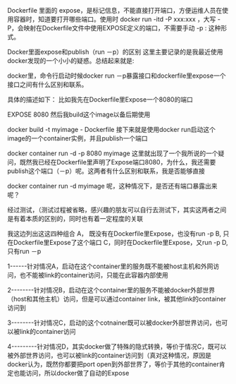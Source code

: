 Dockerfile 里面的 expose，是标记信息，不能直接打开端口，方便运维人员在使用容器时，知道要打开哪些端口。使用时 docker run -itd -P xxx:xxx ，大写 -P，会映射在Dockerfile文件中使用EXPOSE定义的端口，不需要手动 -p : 这种形式。

Docker里面expose和publish（run －p）的区别
这里主要记录的是我最近使用docker发现的一个小小的疑惑。总结起来就是:

docker里，命令行启动时候docker run －p暴露接口和dockerfile里expose一个接口之间有什么区别和联系。

具体的描述如下：
比如我先在Dockerfile里Expose一个8080的端口

EXPOSE 8080
然后我build这个image以备后期使用

docker build -t myimage - Dockerfile
接下来就是使用docker run启动这个image的一个container实例，并且publish一个端口

docker container run -d -p 8080 myimage
这里就出现了一个我所说的一个疑问，既然我已经在Dockerfile里声明了Expose端口8080，为什么，我还需要publish这个端口（－p）呢。这两者有什么区别和联系，我是否能够直接

docker container run -d myimage
呢，这种情况下，是否还有端口暴露出来呢？

经过测试，（测试过程被省略，感兴趣的朋友可以自行去测试下，其实这两者之间是有着本质的区别的，同时也有着一定程度的关联

我这边列出这这四种组合
A， 既没有在Dockerfile里Expose，也没有run -p
B, 只在Dockerfile里Expose了这个端口
C，同时在Dockerfile里Expose，又run -p
D, 只有run －p

1------针对情况A，启动在这个container里的服务既不能被host主机和外网访问，也不能被link的container访问，只能在此容器内部使用

2--------针对情况B，启动在这个container里的服务不能被docker外部世界（host和其他主机）访问，但是可以通过container
link，被其他link的container访问到

3--------针对情况C，启动的这个cotnainer既可以被docker外部世界访问，也可以被link的container访问

4---------针对情况D，其实docker做了特殊的隐式转换，等价于情况C，既可以被外部世界访问，也可以被link的container访问到（真对这种情况，原因是docker认为，既然你都要把port
open到外部世界了，等价于其他的container肯定也能访问，所以docker做了自动的Expose
